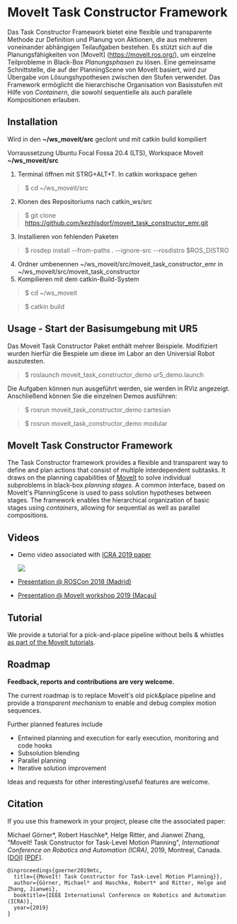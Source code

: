 # MoveIt Task Constructor Framework
Das Task Constructor Framework bietet eine flexible und transparente Methode zur Definition und Planung von Aktionen, die aus mehreren voneinander abhängigen Teilaufgaben bestehen. Es stützt sich auf die Planungsfähigkeiten von [MoveIt] (https://moveit.ros.org/), um einzelne Teilprobleme in Black-Box *Planungsphasen* zu lösen. Eine gemeinsame Schnittstelle, die auf der PlanningScene von MoveIt basiert, wird zur Übergabe von Lösungshypothesen zwischen den Stufen verwendet. Das Framework ermöglicht die hierarchische Organisation von Basisstufen mit Hilfe von *Containern*, die sowohl sequentielle als auch parallele Kompositionen erlauben.

## Installation ##
Wird in den **~/ws_moveit/src** geclont und mit catkin build kompiliert

Vorraussetzung Ubuntu Focal Fossa 20.4 (LTS), Workspace Moveit  **~/ws_moveit/src**
1. Terminal öffnen mit STRG+ALT+T. In catkin workspace gehen
>$ cd ~/ws_moveit/src
2. Klonen des Repositoriums nach catkin_ws/src
>$ git clone https://github.com/kezhlsdorf/moveit_task_constructor_emr.git
3. Installieren von fehlenden Paketen
>$ rosdep install --from-paths . --ignore-src --rosdistro $ROS_DISTRO
4. Ordner umbenennen
~/ws_moveit/src/moveit_task_constructor_emr in ~/ws_moveit/src/moveit_task_constructor
4. Kompilieren mit dem catkin-Build-System
>$ cd ~/ws_moveit

>$ catkin build

## Usage - Start der Basisumgebung mit UR5 ##
Das Moveit Task Constructor Paket enthält mehrer Beispiele. Modifiziert wurden hierfür die Bespiele um diese im Labor an den Universial Robot auszutesten.

>$ roslaunch moveit_task_constructor_demo ur5_demo.launch

Die Aufgaben können nun ausgeführt werden, sie werden in RViz angezeigt.
Anschließend können Sie die einzelnen Demos ausführen:
>$ rosrun moveit_task_constructor_demo cartesian

>$ rosrun moveit_task_constructor_demo modular



## MoveIt Task Constructor Framework

The Task Constructor framework provides a flexible and transparent way to define and plan actions that consist of multiple interdependent subtasks.
It draws on the planning capabilities of [MoveIt](https://moveit.ros.org/) to solve individual subproblems in black-box *planning stages*.
A common interface, based on MoveIt's PlanningScene is used to pass solution hypotheses between stages.
The framework enables the hierarchical organization of basic stages using *containers*, allowing for sequential as well as parallel compositions.


## Videos

- Demo video associated with [ICRA 2019 paper](https://pub.uni-bielefeld.de/download/2918864/2933599/paper.pdf)

  [![](https://img.youtube.com/vi/fCORKVYsdDI/0.jpg)](https://www.youtube.com/watch?v=fCORKVYsdDI)

- [Presentation @ ROSCon 2018 (Madrid)](https://vimeo.com/293432325)
- [Presentation @ MoveIt workshop 2019 (Macau)](https://www.youtube.com/watch?v=a8r7O2bs1Mc)

## Tutorial

We provide a tutorial for a pick-and-place pipeline without bells & whistles [as part of the MoveIt tutorials](https://ros-planning.github.io/moveit_tutorials/doc/moveit_task_constructor/moveit_task_constructor_tutorial.html).

## Roadmap

**Feedback, reports and contributions are very welcome.**

The current roadmap is to replace MoveIt's old pick&place pipeline and provide a *transparent mechanism* to enable and debug complex motion sequences.

Further planned features include

- Entwined planning and execution for early execution, monitoring and code hooks
- Subsolution blending
- Parallel planning
- Iterative solution improvement

Ideas and requests for other interesting/useful features are welcome.

## Citation

If you use this framework in your project, please cite the associated paper:

Michael Görner*, Robert Haschke*, Helge Ritter, and Jianwei Zhang,
"MoveIt! Task Constructor for Task-Level Motion Planning",
_International Conference on Robotics and Automation (ICRA)_, 2019, Montreal, Canada.
[[DOI]](https://doi.org/10.1109/ICRA.2019.8793898) [[PDF]](https://pub.uni-bielefeld.de/download/2918864/2933599/paper.pdf).


```plain
@inproceedings{goerner2019mtc,
  title={{MoveIt! Task Constructor for Task-Level Motion Planning}},
  author={Görner, Michael* and Haschke, Robert* and Ritter, Helge and Zhang, Jianwei},
  booktitle={IEEE International Conference on Robotics and Automation (ICRA)},
  year={2019}
}
```
